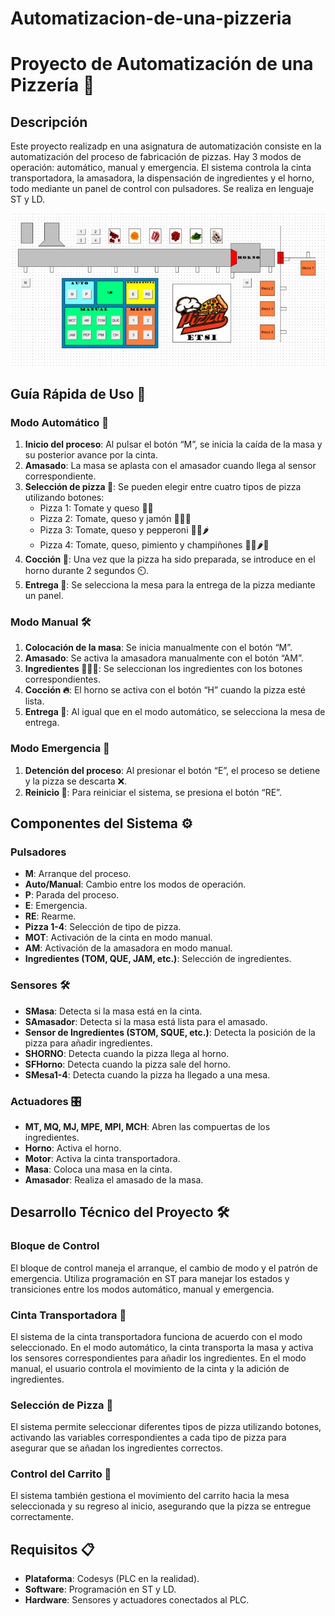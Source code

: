 # Automatizacion-de-una-pizzeria
# Proyecto de Automatización de una Pizzería 🍕

## Descripción
Este proyecto realizadp en una asignatura de automatización consiste en la automatización del proceso de fabricación de pizzas. Hay 3 modos de operación: automático, manual y emergencia. El sistema controla la cinta transportadora, la amasadora, la dispensación de ingredientes y el horno, todo mediante un panel de control con pulsadores. Se realiza en lenguaje ST y LD.

![Pizzería](https://github.com/JaimeGarrido99/Automatizacion-pizzeria/blob/main/pizza.jpeg)

## Guía Rápida de Uso 📝

### Modo Automático 🤖
1. **Inicio del proceso**: Al pulsar el botón “M”, se inicia la caída de la masa y su posterior avance por la cinta.
2. **Amasado**: La masa se aplasta con el amasador cuando llega al sensor correspondiente.
3. **Selección de pizza 🍕**: Se pueden elegir entre cuatro tipos de pizza utilizando botones:
   - Pizza 1: Tomate y queso 🍅🧀
   - Pizza 2: Tomate, queso y jamón 🍅🧀🍖
   - Pizza 3: Tomate, queso y pepperoni 🍅🧀🌶️
   - Pizza 4: Tomate, queso, pimiento y champiñones 🍅🧀🌶️🍄
4. **Cocción 🍳**: Una vez que la pizza ha sido preparada, se introduce en el horno durante 2 segundos ⏲️.
5. **Entrega 🚪**: Se selecciona la mesa para la entrega de la pizza mediante un panel.

### Modo Manual 🛠️
1. **Colocación de la masa**: Se inicia manualmente con el botón “M”.
2. **Amasado**: Se activa la amasadora manualmente con el botón “AM”.
3. **Ingredientes 🍅🧀🍖**: Se seleccionan los ingredientes con los botones correspondientes.
4. **Cocción 🔥**: El horno se activa con el botón “H” cuando la pizza esté lista.
5. **Entrega 🚪**: Al igual que en el modo automático, se selecciona la mesa de entrega.

### Modo Emergencia 🚨
1. **Detención del proceso**: Al presionar el botón “E”, el proceso se detiene y la pizza se descarta ❌.
2. **Reinicio 🔄**: Para reiniciar el sistema, se presiona el botón “RE”.

## Componentes del Sistema ⚙️

### Pulsadores
- **M**: Arranque del proceso.
- **Auto/Manual**: Cambio entre los modos de operación.
- **P**: Parada del proceso.
- **E**: Emergencia.
- **RE**: Rearme.
- **Pizza 1-4**: Selección de tipo de pizza.
- **MOT**: Activación de la cinta en modo manual.
- **AM**: Activación de la amasadora en modo manual.
- **Ingredientes (TOM, QUE, JAM, etc.)**: Selección de ingredientes.
  
### Sensores 🛠️
- **SMasa**: Detecta si la masa está en la cinta.
- **SAmasador**: Detecta si la masa está lista para el amasado.
- **Sensor de Ingredientes (STOM, SQUE, etc.)**: Detecta la posición de la pizza para añadir ingredientes.
- **SHORNO**: Detecta cuando la pizza llega al horno.
- **SFHorno**: Detecta cuando la pizza sale del horno.
- **SMesa1-4**: Detecta cuando la pizza ha llegado a una mesa.

### Actuadores 🎛️
- **MT, MQ, MJ, MPE, MPI, MCH**: Abren las compuertas de los ingredientes.
- **Horno**: Activa el horno.
- **Motor**: Activa la cinta transportadora.
- **Masa**: Coloca una masa en la cinta.
- **Amasador**: Realiza el amasado de la masa.

## Desarrollo Técnico del Proyecto 🛠️

### Bloque de Control
El bloque de control maneja el arranque, el cambio de modo y el patrón de emergencia. Utiliza programación en ST para manejar los estados y transiciones entre los modos automático, manual y emergencia.

### Cinta Transportadora 🚶
El sistema de la cinta transportadora funciona de acuerdo con el modo seleccionado. En el modo automático, la cinta transporta la masa y activa los sensores correspondientes para añadir los ingredientes. En el modo manual, el usuario controla el movimiento de la cinta y la adición de ingredientes.

### Selección de Pizza 🍕
El sistema permite seleccionar diferentes tipos de pizza utilizando botones, activando las variables correspondientes a cada tipo de pizza para asegurar que se añadan los ingredientes correctos.

### Control del Carrito 🚪
El sistema también gestiona el movimiento del carrito hacia la mesa seleccionada y su regreso al inicio, asegurando que la pizza se entregue correctamente.

## Requisitos 📋
- **Plataforma**: Codesys (PLC en la realidad).
- **Software**: Programación en ST y LD.
- **Hardware**: Sensores y actuadores conectados al PLC.

